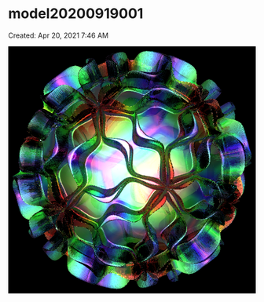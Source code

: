 # model20200919001

Created: Apr 20, 2021 7:46 AM

![model20200919001%20f319d6942be54eaf987bb75c22f9829a/model20200919001.png](model20200919001%20f319d6942be54eaf987bb75c22f9829a/model20200919001.png)
